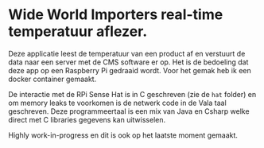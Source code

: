 # Wide World Importers real-time temperatuur aflezer.

Deze applicatie leest de temperatuur van een product af en verstuurt de data naar een server met de CMS software er op.
Het is de bedoeling dat deze app op een Raspberry Pi gedraaid wordt. Voor het gemak heb ik een docker container gemaakt.

De interactie met de RPi Sense Hat is in C geschreven (zie de `hat` folder) en om memory leaks te voorkomen is de
netwerk code in de Vala taal geschreven. Deze programmeertaal is een mix van Java en Csharp welke direct met C libraries
gegevens kan uitwisselen.

Highly work-in-progress en dit is ook op het laatste moment gemaakt.